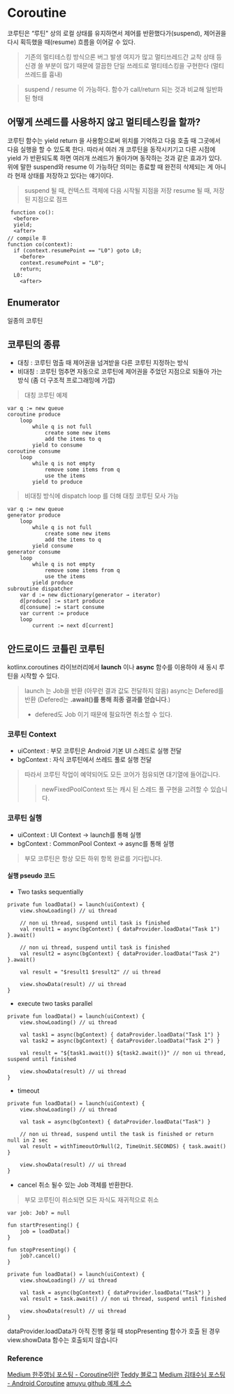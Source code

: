 # Coroutine 

코루틴은 “루틴" 상의 로컬 상태를 유지하면서 제어를 반환했다가(suspend), 제어권을 다시 획득했을 때(resume) 흐름을 이어갈 수 있다.
</br>
> 기존의 멀티테스킹 방식으론 버그 발생 여지가 많고 멀티쓰레드간 교착 상태 등 신경 쓸 부분이 많기 때문에 깔끔한 단일 쓰레드로 멀티테스킹을 구현한다 (멀티 쓰레드를 흉내)

> suspend / resume 이 가능하다. 함수가 call/return 되는 것과 비교해 일반화 된 형태 

## 어떻게 쓰레드를 사용하지 않고 멀티테스킹을 할까?
 코루틴 함수는 yield return 을 사용함으로써 위치를 기억하고 다음 호출 때 그곳에서 다음 실행을 할 수 있도록 한다. 따라서 여러 개 코루틴을 동작시키기고 다른 시점에 yield 가 반환되도록 하면 여러개 쓰레드가 돌아가며 동작하는 것과 같은 효과가 있다. <br>
 위에 말한 suspend와 resume 이 가능하단 의미는 종료할 때 완전히 삭제되는 게 아니라 현재 상태를 저장하고 있다는 얘기이다.  
 > suspend 될 때, 컨텍스트 객체에 다음 시작될 지점을 저장 
 > resume 될 때, 저장된 지점으로 점프 
```
 function co():
  <before>
  yield;
  <after>
// compile 후
function co(context):
  if (context.resumePoint == "L0") goto L0;
    <before>
    context.resumePoint = "L0";
    return;
  L0:
    <after>
```

## Enumerator 
일종의 코루틴 

## 코루틴의 종류 
* 대칭 : 코루틴 멈출 때 제어권을 넘겨받을 다른 코루틴 지정하는 방식 
* 비대칭 : 코루틴 멈추면 자동으로 코루틴에 제어권을 주었던 지점으로 되돌아 가는 방식 (좀 더 구조적 프로그래밍에 가깝)

> 대칭 코루틴 예제

```
var q := new queue
coroutine produce
    loop
        while q is not full
            create some new items
            add the items to q
        yield to consume
coroutine consume
    loop
        while q is not empty
            remove some items from q
            use the items
        yield to produce
```
> 비대칭 방식에 dispatch loop 를 더해 대칭 코루틴 모사 가능 
```
var q := new queue
generator produce
    loop
        while q is not full
            create some new items
            add the items to q
        yield consume
generator consume
    loop
        while q is not empty
            remove some items from q
            use the items
        yield produce
subroutine dispatcher
    var d := new dictionary(generator → iterator)
    d[produce] := start produce
    d[consume] := start consume
    var current := produce
    loop
        current := next d[current]
```

## 안드로이드 코틀린 코루틴 
kotlinx.coroutines 라이브러리에서 <strong>launch</strong> 이나 <strong>async</strong> 함수를 이용하야 새 동시 루틴을 시작할 수 있다. 
> launch 는 Job을 반환 (아무런 결과 값도 전달하지 않음)
> async는 Defered를 반환 (Defered는 <strong>.await()를 통해 최종 결과를 얻습니다</strong>.)
> + defered도 Job 이기 때문에 필요하면 취소할 수 있다. 

### 코루틴 Context 
* uiContext : 부모 코루틴은 Android 기본 UI 스레드로 실행 전달 
* bgContext : 자식 코루틴에서 쓰레드 풀로 실행 전달 
> 따라서 코루틴 작업이 예약되어도 모든 코어가 점유되면 대기열에 들어갑니다. 
>> newFixedPoolContext 또는 캐시 된 스레드 풀 구현을 고려할 수 있습니다. 

### 코루틴 실행 
* uiContext : UI Context -> launch를 통해 실행
* bgContext : CommonPool Context -> async를 통해 실행  
> 부모 코루틴은 항상 모든 하위 항목 완료를 기다립니다. 

#### 실행 pseudo 코드 
* Two tasks sequentially 
```
private fun loadData() = launch(uiContext) {
    view.showLoading() // ui thread
 
    // non ui thread, suspend until task is finished
    val result1 = async(bgContext) { dataProvider.loadData("Task 1") }.await()
 
    // non ui thread, suspend until task is finished
    val result2 = async(bgContext) { dataProvider.loadData("Task 2") }.await()
 
    val result = "$result1 $result2" // ui thread
 
    view.showData(result) // ui thread
}
```
* execute two tasks parallel
```
private fun loadData() = launch(uiContext) {
    view.showLoading() // ui thread
 
    val task1 = async(bgContext) { dataProvider.loadData("Task 1") }
    val task2 = async(bgContext) { dataProvider.loadData("Task 2") }
 
    val result = "${task1.await()} ${task2.await()}" // non ui thread, suspend until finished
 
    view.showData(result) // ui thread
}
```
* timeout 
```
private fun loadData() = launch(uiContext) {
    view.showLoading() // ui thread
 
    val task = async(bgContext) { dataProvider.loadData("Task") }
 
    // non ui thread, suspend until the task is finished or return null in 2 sec
    val result = withTimeoutOrNull(2, TimeUnit.SECONDS) { task.await() }
 
    view.showData(result) // ui thread
}
```
* cancel 
 취소 될수 있는 Job 객체를 반환한다.
 > 부모 코루틴이 취소되면 모든 자식도 재귀적으로 취소 
```
var job: Job? = null
 
fun startPresenting() {
    job = loadData()
}
 
fun stopPresenting() {
    job?.cancel()
}
 
private fun loadData() = launch(uiContext) {
    view.showLoading() // ui thread
 
    val task = async(bgContext) { dataProvider.loadData("Task") }
    val result = task.await() // non ui thread, suspend until finished
 
    view.showData(result) // ui thread
}
```
dataProvider.loadData가 아직 진행 중일 때 stopPresenting 함수가 호출 된 경우 view.showData 함수는 호출되지 않습니다



### Reference 
[Medium 한주영님 포스팅 - Coroutine이란](https://medium.com/@jooyunghan/%EC%BD%94%EB%A3%A8%ED%8B%B4-%EC%86%8C%EA%B0%9C-504cecc89407)
[Teddy 블로그](http://teddy.tistory.com/22)
[Medium 김태수님 포스팅 - Android Coroutine](https://medium.com/@kimtaesoo188/kotlin-weekly-63-android-coroutine-recipes-e077cb5f3d97)
[amuyu github 예제 소스](https://github.com/amuyu/SampleCoroutines)

